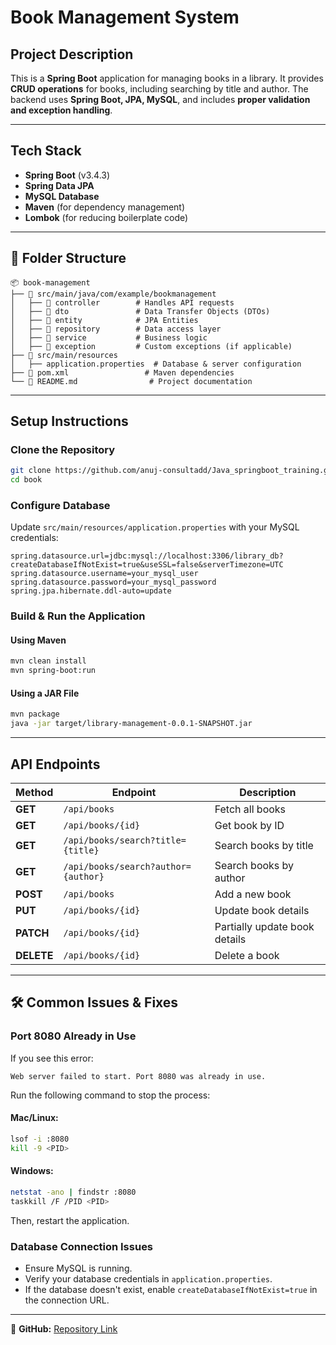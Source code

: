 #  Book Management System

##  Project Description
This is a **Spring Boot** application for managing books in a library. It provides **CRUD operations** for books, including searching by title and author. The backend uses **Spring Boot, JPA, MySQL**, and includes **proper validation and exception handling**.

---

##  Tech Stack
- **Spring Boot** (v3.4.3)
- **Spring Data JPA**
- **MySQL Database**
- **Maven** (for dependency management)
- **Lombok** (for reducing boilerplate code)

---

## 📂 Folder Structure
```
📦 book-management
├── 📂 src/main/java/com/example/bookmanagement
│   ├── 📂 controller        # Handles API requests
│   ├── 📂 dto               # Data Transfer Objects (DTOs)
│   ├── 📂 entity            # JPA Entities
│   ├── 📂 repository        # Data access layer
│   ├── 📂 service           # Business logic
│   ├── 📂 exception         # Custom exceptions (if applicable)
├── 📂 src/main/resources
│   ├── application.properties  # Database & server configuration
├── 📜 pom.xml                 # Maven dependencies
└── 📜 README.md                # Project documentation
```

---

##  Setup Instructions
### Clone the Repository
```sh
git clone https://github.com/anuj-consultadd/Java_springboot_training.git
cd book
```
###  Configure Database
Update `src/main/resources/application.properties` with your MySQL credentials:
```properties
spring.datasource.url=jdbc:mysql://localhost:3306/library_db?createDatabaseIfNotExist=true&useSSL=false&serverTimezone=UTC
spring.datasource.username=your_mysql_user
spring.datasource.password=your_mysql_password
spring.jpa.hibernate.ddl-auto=update
```

###  Build & Run the Application
#### **Using Maven**
```sh
mvn clean install
mvn spring-boot:run
```

#### **Using a JAR File**
```sh
mvn package
java -jar target/library-management-0.0.1-SNAPSHOT.jar
```

---

##  API Endpoints
| Method | Endpoint        | Description |
|--------|----------------|-------------|
| **GET**    | `/api/books`        | Fetch all books |
| **GET**    | `/api/books/{id}`   | Get book by ID |
| **GET**    | `/api/books/search?title={title}` | Search books by title |
| **GET**    | `/api/books/search?author={author}` | Search books by author |
| **POST**   | `/api/books`        | Add a new book |
| **PUT**    | `/api/books/{id}`   | Update book details |
| **PATCH**  | `/api/books/{id}`   | Partially update book details |
| **DELETE** | `/api/books/{id}`   | Delete a book |

---

## 🛠 Common Issues & Fixes
###  **Port 8080 Already in Use**
If you see this error:
```
Web server failed to start. Port 8080 was already in use.
```
Run the following command to stop the process:
#### **Mac/Linux**:
```sh
lsof -i :8080
kill -9 <PID>
```
#### **Windows**:
```sh
netstat -ano | findstr :8080
taskkill /F /PID <PID>
```
Then, restart the application.

###  **Database Connection Issues**
- Ensure MySQL is running.
- Verify your database credentials in `application.properties`.
- If the database doesn't exist, enable `createDatabaseIfNotExist=true` in the connection URL.

---
🔗 **GitHub:** [Repository Link](https://github.com/anuj-consultadd/Java_springboot_training)